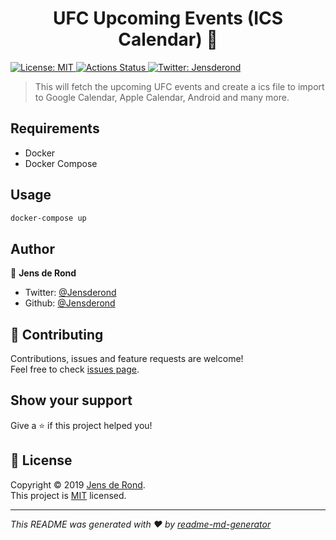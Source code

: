 <h1 align="center">UFC Upcoming Events (ICS Calendar) 🥊</h1>
<p>
  <a href="https://github.com/Jensderond/ufc-upcoming-events/blob/master/LICENSE">
    <img alt="License: MIT" src="https://img.shields.io/badge/License-MIT-yellow.svg" target="_blank" />
  </a>
  <a href="https://github.com/Jensderond/ufc-upcoming-events/actions">
    <img alt="Actions Status" src="https://github.com/Jensderond/ufc-upcoming-events/workflows/Build%20Docker%20Image/badge.svg" target="_blank" />
  </a>
  <a href="https://twitter.com/Jensderond">
    <img alt="Twitter: Jensderond" src="https://img.shields.io/twitter/follow/Jensderond.svg?style=social" target="_blank" />
  </a>
</p>

> This will fetch the upcoming UFC events and create a ics file to import to Google Calendar, Apple Calendar, Android and many more.

## Requirements
- Docker
- Docker Compose

## Usage

```sh
docker-compose up
```

## Author

👤 **Jens de Rond**

* Twitter: [@Jensderond](https://twitter.com/Jensderond)
* Github: [@Jensderond](https://github.com/Jensderond)

## 🤝 Contributing

Contributions, issues and feature requests are welcome!<br />Feel free to check [issues page](https://github.com/Jensderond/ufc-upcoming-events/issues).

## Show your support

Give a ⭐️ if this project helped you!

## 📝 License

Copyright © 2019 [Jens de Rond](https://github.com/Jensderond).<br />
This project is [MIT](https://github.com/Jensderond/ufc-upcoming-events/blob/master/LICENSE) licensed.

***
_This README was generated with ❤️ by [readme-md-generator](https://github.com/kefranabg/readme-md-generator)_